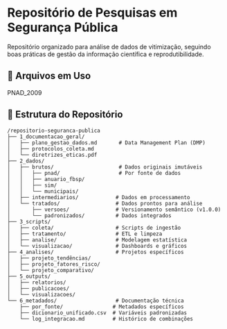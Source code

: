 # Repositório de Pesquisas em Segurança Pública

Repositório organizado para análise de dados de vitimização, seguindo boas práticas de gestão da informação científica e reprodutibilidade.

## 📂 Arquivos em Uso
PNAD_2009


## 📂 Estrutura do Repositório
```text
/repositorio-seguranca-publica
├── 1_documentacao_geral/
│   ├── plano_gestao_dados.md       # Data Management Plan (DMP)
│   ├── protocolos_coleta.md
│   └── diretrizes_eticas.pdf
├── 2_dados/
│   ├── brutos/                     # Dados originais imutáveis
│   │   ├── pnad/                   # Por fonte de dados
│   │   ├── anuario_fbsp/
│   │   ├── sim/
│   │   └── municipais/
│   ├── intermediarios/            # Dados em processamento
│   └── tratados/                  # Dados prontos para análise
│       ├── versoes/               # Versionamento semântico (v1.0.0)
│       └── padronizados/          # Dados integrados
├── 3_scripts/
│   ├── coleta/                    # Scripts de ingestão
│   ├── tratamento/                # ETL e limpeza
│   ├── analise/                   # Modelagem estatística
│   └── visualizacao/              # Dashboards e gráficos
├── 4_analises/                    # Projetos específicos
│   ├── projeto_tendências/
│   ├── projeto_fatores_risco/
│   └── projeto_comparativo/
├── 5_outputs/
│   ├── relatorios/
│   ├── publicacoes/
│   └── visualizacoes/
└── 6_metadados/                   # Documentação técnica
    ├── por_fonte/                # Metadados específicos
    ├── dicionario_unificado.csv  # Variáveis padronizadas
    └── log_integracao.md         # Histórico de combinações
```

